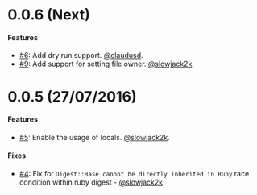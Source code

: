 0.0.6 (Next)
=============

#### Features

* [#6](https://github.com/faber-lotto/capistrano-template/6): Add dry run support. [@claudusd](https://github.com/claudusd).
* [#9](https://github.com/faber-lotto/capistrano-template/9): Add support for setting file owner. [@slowjack2k](https://github.com/slowjack2k).

0.0.5 (27/07/2016)
==================

#### Features

* [#5](https://github.com/faber-lotto/capistrano-template/5): Enable the usage of locals. [@slowjack2k](https://github.com/slowjack2k).

#### Fixes

* [#4](https://github.com/faber-lotto/capistrano-template/4): Fix for `Digest::Base cannot be directly inherited in Ruby` race condition within ruby digest - [@slowjack2k](https://github.com/slowjack2k).